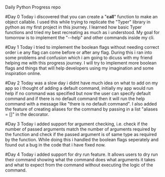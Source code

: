 Daily Python Progress repo

#Day 0
Today i discovered that you can create a "__call__" function to make an object callable. I used this while trying to replicate the "Typer" library in python as my first project in this journey. I learned how basic Typer functions and tried my best recreating as much as i understood. My goal for tomorrow is to implement the "--help" and other commands inside my cli.

#Day 1
Today i tried to implement the boolean flags without needing correct order i.e any flag can come before or after any flag. During this i ran into some problems and confusion which i am going to dicuss with my friend helping me with this progress journey. I will try to implement more boolean flags and things that will help developers using my imagination and some inspiration online.

#Day 2
Today was a slow day i didnt have much idea on what to add on my app so i thought of adding a default command, initially my app would run help if no command was specified but now the user can specify default command and if there is no default command then it will run the help command with a message like "there is no default command". I also added the feature of creating aliases for the command by passing in a list "aliases = []" in the decorator.

#Day 3
Today i added support for argument checking, i.e. check if the number of passed arguments match the number of arguments required by the function and check if the passed argument is of same type as required by the function. While doing this i handled the boolean flags seperately and found out a bug in the code that i have fixed now.

#Day 4
Today i added support for dry run feature. It allows users to dry run their command showing what the command does what arguments it takes and what to expect from the command without executing the logic of the command.
